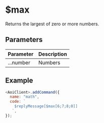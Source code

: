 # $max

Returns the largest of zero or more numbers.

## Parameters

| Parameter | Description |
| --------- | ----------- |
| ...number | Numbers     |

## Example

```js
<AoiClient>.addCommand({
  name: "math",
  code: `
    $replyMessage[$max[6;7;8;0]]
   `,
});
```
